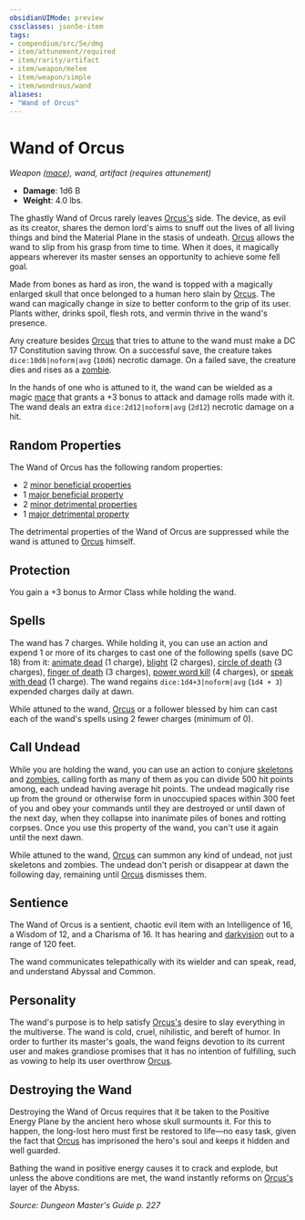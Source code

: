 ```yaml
---
obsidianUIMode: preview
cssclasses: json5e-item
tags:
- compendium/src/5e/dmg
- item/attunement/required
- item/rarity/artifact
- item/weapon/melee
- item/weapon/simple
- item/wondrous/wand
aliases: 
- "Wand of Orcus"
---
```

# Wand of Orcus
*Weapon ([mace](2-Mechanics/CLI/items/mace.md)), wand, artifact (requires attunement)*  

- **Damage**: 1d6 B
- **Weight**: 4.0 lbs.

The ghastly Wand of Orcus rarely leaves [Orcus's](2-Mechanics/CLI/bestiary/npc/orcus-mpmm.md) side. The device, as evil as its creator, shares the demon lord's aims to snuff out the lives of all living things and bind the Material Plane in the stasis of undeath. [Orcus](2-Mechanics/CLI/bestiary/npc/orcus-mpmm.md) allows the wand to slip from his grasp from time to time. When it does, it magically appears wherever its master senses an opportunity to achieve some fell goal.

Made from bones as hard as iron, the wand is topped with a magically enlarged skull that once belonged to a human hero slain by [Orcus](2-Mechanics/CLI/bestiary/npc/orcus-mpmm.md). The wand can magically change in size to better conform to the grip of its user. Plants wither, drinks spoil, flesh rots, and vermin thrive in the wand's presence.

Any creature besides [Orcus](2-Mechanics/CLI/bestiary/npc/orcus-mpmm.md) that tries to attune to the wand must make a DC 17 Constitution saving throw. On a successful save, the creature takes `dice:10d6|noform|avg` (`10d6`) necrotic damage. On a failed save, the creature dies and rises as a [zombie](2-Mechanics/CLI/bestiary/undead/zombie.md).

In the hands of one who is attuned to it, the wand can be wielded as a magic [mace](2-Mechanics/CLI/items/mace.md) that grants a +3 bonus to attack and damage rolls made with it. The wand deals an extra `dice:2d12|noform|avg` (`2d12`) necrotic damage on a hit.

## Random Properties

The Wand of Orcus has the following random properties:

- 2 [minor beneficial properties](2-Mechanics/CLI/tables/artifact-properties-minor-beneficial-properties.md)  
- 1 [major beneficial property](2-Mechanics/CLI/tables/artifact-properties-major-beneficial-properties.md)  
- 2 [minor detrimental properties](2-Mechanics/CLI/tables/artifact-properties-minor-detrimental-properties.md)  
- 1 [major detrimental property](2-Mechanics/CLI/tables/artifact-properties-major-detrimental-properties.md)  

The detrimental properties of the Wand of Orcus are suppressed while the wand is attuned to [Orcus](2-Mechanics/CLI/bestiary/npc/orcus-mpmm.md) himself.

## Protection

You gain a +3 bonus to Armor Class while holding the wand.

## Spells

The wand has 7 charges. While holding it, you can use an action and expend 1 or more of its charges to cast one of the following spells (save DC 18) from it: [animate dead](2-Mechanics/CLI/spells/animate-dead.md) (1 charge), [blight](2-Mechanics/CLI/spells/blight.md) (2 charges), [circle of death](2-Mechanics/CLI/spells/circle-of-death.md) (3 charges), [finger of death](2-Mechanics/CLI/spells/finger-of-death.md) (3 charges), [power word kill](2-Mechanics/CLI/spells/power-word-kill.md) (4 charges), or [speak with dead](2-Mechanics/CLI/spells/speak-with-dead.md) (1 charge). The wand regains `dice:1d4+3|noform|avg` (`1d4 + 3`) expended charges daily at dawn.

While attuned to the wand, [Orcus](2-Mechanics/CLI/bestiary/npc/orcus-mpmm.md) or a follower blessed by him can cast each of the wand's spells using 2 fewer charges (minimum of 0).

## Call Undead

While you are holding the wand, you can use an action to conjure [skeletons](2-Mechanics/CLI/bestiary/undead/skeleton.md) and [zombies](2-Mechanics/CLI/bestiary/undead/zombie.md), calling forth as many of them as you can divide 500 hit points among, each undead having average hit points. The undead magically rise up from the ground or otherwise form in unoccupied spaces within 300 feet of you and obey your commands until they are destroyed or until dawn of the next day, when they collapse into inanimate piles of bones and rotting corpses. Once you use this property of the wand, you can't use it again until the next dawn.

While attuned to the wand, [Orcus](2-Mechanics/CLI/bestiary/npc/orcus-mpmm.md) can summon any kind of undead, not just skeletons and zombies. The undead don't perish or disappear at dawn the following day, remaining until [Orcus](2-Mechanics/CLI/bestiary/npc/orcus-mpmm.md) dismisses them.

## Sentience

The Wand of Orcus is a sentient, chaotic evil item with an Intelligence of 16, a Wisdom of 12, and a Charisma of 16. It has hearing and [darkvision](2-Mechanics/CLI/rules/senses.md#Darkvision) out to a range of 120 feet.

The wand communicates telepathically with its wielder and can speak, read, and understand Abyssal and Common.

## Personality

The wand's purpose is to help satisfy [Orcus's](2-Mechanics/CLI/bestiary/npc/orcus-mpmm.md) desire to slay everything in the multiverse. The wand is cold, cruel, nihilistic, and bereft of humor. In order to further its master's goals, the wand feigns devotion to its current user and makes grandiose promises that it has no intention of fulfilling, such as vowing to help its user overthrow [Orcus](2-Mechanics/CLI/bestiary/npc/orcus-mpmm.md).

## Destroying the Wand

Destroying the Wand of Orcus requires that it be taken to the Positive Energy Plane by the ancient hero whose skull surmounts it. For this to happen, the long-lost hero must first be restored to life—no easy task, given the fact that [Orcus](2-Mechanics/CLI/bestiary/npc/orcus-mpmm.md) has imprisoned the hero's soul and keeps it hidden and well guarded.

Bathing the wand in positive energy causes it to crack and explode, but unless the above conditions are met, the wand instantly reforms on [Orcus's](2-Mechanics/CLI/bestiary/npc/orcus-mpmm.md) layer of the Abyss.

*Source: Dungeon Master's Guide p. 227*